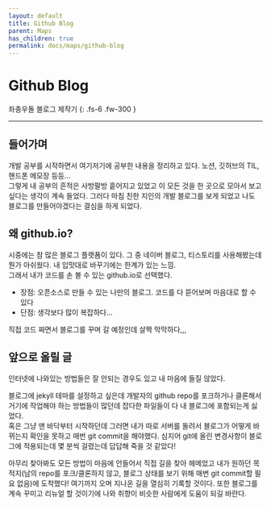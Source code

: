```yaml
---
layout: default
title: Github Blog
parent: Maps
has_children: true
permalink: docs/maps/github-blog
---
```


# Github Blog

좌충우돌 블로그 제작기
{: .fs-6 .fw-300 }

---

## 들어가며
개발 공부를 시작하면서 여기저기에 공부한 내용을 정리하고 있다. 노션, 깃허브의 TIL, 핸드폰 메모장 등등...  
그렇게 내 공부의 흔적은 사방팔방 흩어지고 있었고 이 모든 것을 한 곳으로 모아서 보고 싶다는 생각이 계속 들었다. 그러다 마침 친한 지인의 개발 블로그를 보게 되었고 나도 블로그를 만들어야겠다는 결심을 하게 되었다.

## 왜 github.io?
시중에는 참 많은 블로그 플랫폼이 있다. 그 중 네이버 블로그, 티스토리를 사용해봤는데 뭔가 아쉬웠다. 내 입맛대로 바꾸기에는 한계가 있는 느낌.  
그래서 내가 코드를 손 볼 수 있는 github.io로 선택했다.
* 장점: 오픈소스로 만들 수 있는 나만의 블로그. 코드를 다 뜯어보며 마음대로 할 수 있다
* 단점: 생각보다 많이 복잡하다...   

직접 코드 짜면서 블로그를 꾸며 갈 예정인데 살짝 막막하다,,,  

## 앞으로 올릴 글
인터넷에 나와있는 방법들은 잘 안되는 경우도 있고 내 마음에 들질 않았다.  
  
블로그에 jekyll 테마를 설정하고 싶은데 개발자의 github repo를 포크하거나 클론해서 거기에 작업해야 하는 방법들이 많던데 잡다한 파일들이 다 내 블로그에 포함되는게 싫었다.  
혹은 그냥 맨 바닥부터 시작하던데 그러면 내가 따로 서버를 돌려서 블로그가 어떻게 바뀌는지 확인을 못하고 매번 git commit을 해야했다. 심지어 git에 올린 변경사항이 블로그에 적용되는데 몇 분씩 걸렸는데 답답해 죽을 것 같았다!  
  
아무리 찾아봐도 모든 방법이 마음에 안들어서 직접 길을 찾아 헤메었고 내가 원하던 목적지(남의 repo를 포크/클론하지 않고, 블로그 상태를 보기 위해 매번 git commit할 필요 없음)에 도착했다! 여기까지 오며 지나온 길을 열심히 기록할 것이다. 또한 블로그를 계속 꾸미고 리뉴얼 할 것이기에 나와 취향이 비슷한 사람에게 도움이 되길 바란다.